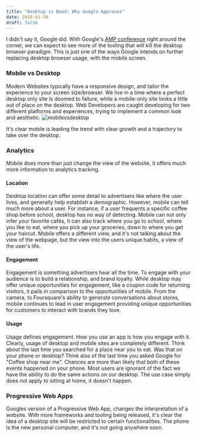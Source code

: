 ```yaml
---
title: "Desktop is Dead: Why Google Approves"
date: 2018-01-30
draft: false
---
```


I didn't say it, Google did. With Google's [AMP conference](https://www.ampproject.org/latest/blog/amp-conf-2018-turning-amsterdam-into-ampsterdam/) right around the corner, we can expect to see more of the tooling that will kill the desktop browser paradigm. This is just one of the ways Google intends on further replacing desktop browser usage, with the mobile screen.

### Mobile vs Desktop
Modern Websites typically have a responsive design, and tailor the experience to your screen size/browser. We live in a time where a perfect desktop only site is doomed to failure, while a mobile-only site looks a little out of place on the desktop. Web Developers are caught developing for two different platforms and experiences, trying to implement a common look and aesthetic.
![mobilevsdesktop](https://www.stonetemple.com/wp-content/uploads/2017/04/desktop-vs-mobile-visits-pie-chart.jpg)

It's clear mobile is leading the trend with clear growth and a trajectory to take over the desktop.

### Analytics

Mobile does more than just change the view of the website, it offers much more information to analytics tracking.
   
#### Location

Desktop location can offer some detail to advertisers like where the user lives, and generally help establish a demographic. However, mobile can tell much more about a user. For instance, if a user frequents a specific coffee shop before school, desktop has no way of detecting. Mobile can not only infer your favorite cafés, it can also track where you go to school, where you like to eat, where you pick up your groceries, down to where you get your haircut. Mobile offers a different view, and it's not talking about the view of the webpage, but the view into the users unique habits, a view of the user's life.

#### Engagement
Engagement is something advertisers hear all the time. To engage with your audience is to build a relationship, and brand loyalty. While desktop may offer unique opportunities for engagement, like a coupon code for returning visitors, it pails in comparison to the opportunities of mobile. From the camera, to Foursquare's ability to generate conversations about stores, mobile continues to lead in user engagement providing unique opportunities for customers to interact with brands they love.

#### Usage
Usage defines engagement. How you use an app is how you engage with it. Clearly, usage of desktop and mobile sites are completely different. Think about the last time you searched for a place near you to eat. Was that on your phone or desktop? Think also of the last time you asked Google for "Coffee shop near me". Chances are more than likely that both of these events happened on your phone. Most users are ignorant of the fact we have the ability to do the same actions on our desktop. The use case simply does not apply to sitting at home, it doesn't happen.

### Progressive Web Apps
Googles version of a Progressive Web App, changes the interpretation of a website. With more frameworks and tooling being released, it's clear the idea of a desktop site will be restricted to certain functionalities. The phone is the new personal computer, and it's not going anywhere soon.

